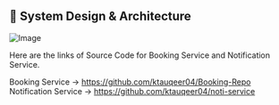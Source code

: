 ## 📐 System Design & Architecture
![Image](https://github.com/user-attachments/assets/702eaa68-222f-44ba-bcf4-f1011d390f75)


Here are the links of Source Code for Booking Service and Notification Service.

Booking Service -> https://github.com/ktauqeer04/Booking-Repo
Notification Service -> https://github.com/ktauqeer04/noti-service
